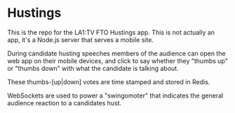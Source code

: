 Hustings
========

This is the repo for the LA1:TV FTO Hustings app. This is not actually an app, it's a Node.js server that serves a mobile site.

During candidate husting speeches members of the audience can open the web app on their mobile devices, and click to say whether they "thumbs up" or "thumbs down" with what the candidate is talking about.

These thumbs-[up|down] votes are time stamped and stored in Redis.

WebSockets are used to power a "swingomoter" that indicates the general audience reaction to a candidates hust.
